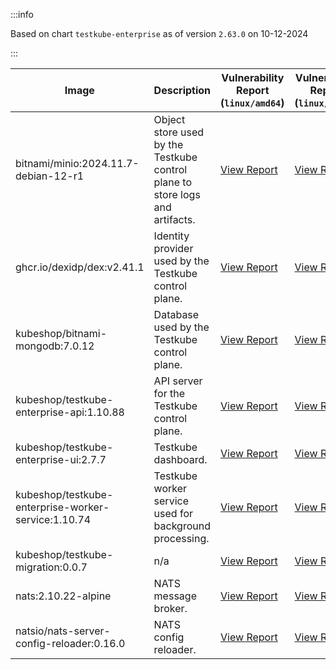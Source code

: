 :::info

Based on chart `testkube-enterprise` as of version `2.63.0` on 10-12-2024

:::

| Image | Description | Vulnerability Report (`linux/amd64`) | Vulnerability Report (`linux/arm64`) | Docker Image|
|-------|-------------|----------------------------------------|----------------------------------------|-------------|
| bitnami/minio:2024.11.7-debian-12-r1 | Object store used by the Testkube control plane to store logs and artifacts. | [View Report](./minio-2024.11.7-debian-12-r1_linux_amd64.md) | [View Report](./minio-2024.11.7-debian-12-r1_linux_arm64.md) | [View Image](https://hub.docker.com/layers/bitnami/minio/2024.11.7-debian-12-r1/images/sha256-6cc8d265464eb9e45fa1f2b186a326552c9a5c4ea373c26edf84c2ea18b39aed?context=explore)
| ghcr.io/dexidp/dex:v2.41.1 | Identity provider used by the Testkube control plane. | [View Report](./dex-v2.41.1_linux_amd64.md) | [View Report](./dex-v2.41.1_linux_arm64.md) | [View Image](https://hub.docker.com/layers/ghcr.io/dexidp/v2.41.1/images/?context=explore)
| kubeshop/bitnami-mongodb:7.0.12 | Database used by the Testkube control plane. | [View Report](./bitnami-mongodb-7.0.12_linux_amd64.md) | [View Report](./bitnami-mongodb-7.0.12_linux_arm64.md) | [View Image](https://hub.docker.com/layers/kubeshop/bitnami-mongodb/7.0.12/images/sha256-43aa0e5c2e3eff47a9d82ab89e3d0bdde515b9b64628d328a18342e1facba8aa?context=explore)
| kubeshop/testkube-enterprise-api:1.10.88 | API server for the Testkube control plane. | [View Report](./testkube-enterprise-api-1.10.88_linux_amd64.md) | [View Report](./testkube-enterprise-api-1.10.88_linux_arm64.md) | [View Image](https://hub.docker.com/layers/kubeshop/testkube-enterprise-api/1.10.88/images/sha256-c933cd323ba0d3443a6280b02041f701e05632bf6168858714fd4331df226895?context=explore)
| kubeshop/testkube-enterprise-ui:2.7.7 | Testkube dashboard. | [View Report](./testkube-enterprise-ui-2.7.7_linux_amd64.md) | [View Report](./testkube-enterprise-ui-2.7.7_linux_arm64.md) | [View Image](https://hub.docker.com/layers/kubeshop/testkube-enterprise-ui/2.7.7/images/sha256-a4be114d64a2ada72c8758a2467049bbec81ec1ed48925df977e7fee38786401?context=explore)
| kubeshop/testkube-enterprise-worker-service:1.10.74 | Testkube worker service used for background processing. | [View Report](./testkube-enterprise-worker-service-1.10.74_linux_amd64.md) | [View Report](./testkube-enterprise-worker-service-1.10.74_linux_arm64.md) | [View Image](https://hub.docker.com/layers/kubeshop/testkube-enterprise-worker-service/1.10.74/images/sha256-5aad4f783fe6f1e3f73c8b8c7c52fca99f9987d5a3a67cea440d642ca7823004?context=explore)
| kubeshop/testkube-migration:0.0.7 | n/a | [View Report](./testkube-migration-0.0.7_linux_amd64.md) | [View Report](./testkube-migration-0.0.7_linux_arm64.md) | [View Image](https://hub.docker.com/layers/kubeshop/testkube-migration/0.0.7/images/?context=explore)
| nats:2.10.22-alpine | NATS message broker. | [View Report](./nats-2.10.22-alpine_linux_amd64.md) | [View Report](./nats-2.10.22-alpine_linux_arm64.md) | [View Image](https://hub.docker.com/layers/library/nats/2.10.22-alpine/images/sha256-aa536352f09b109b909e8bfbf9859a40601481bb3742ebc7a09cfaf638622407?context=explore)
| natsio/nats-server-config-reloader:0.16.0 | NATS config reloader. | [View Report](./nats-server-config-reloader-0.16.0_linux_amd64.md) | [View Report](./nats-server-config-reloader-0.16.0_linux_arm64.md) | [View Image](https://hub.docker.com/layers/natsio/nats-server-config-reloader/0.16.0/images/sha256-6e1f185d0f39fdf6032872bd20f1ce134d4e18c923d55f7cf93d40afcf6a8ffe?context=explore)
